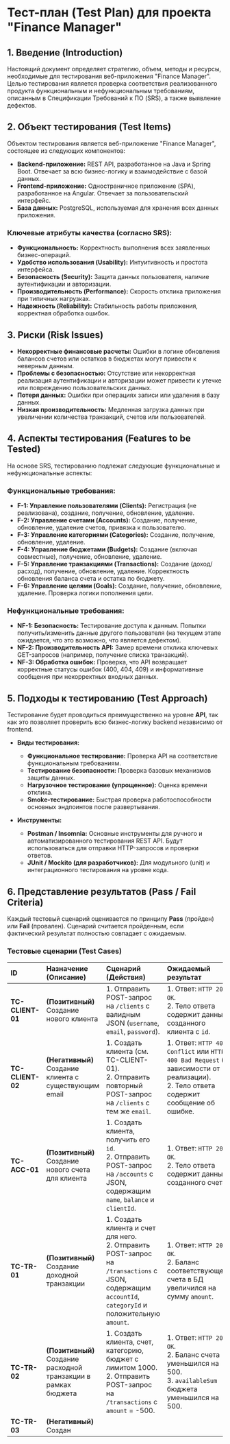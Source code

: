 # Тест-план (Test Plan) для проекта "Finance Manager"

## 1. Введение (Introduction)

Настоящий документ определяет стратегию, объем, методы и ресурсы, необходимые для тестирования веб-приложения "Finance Manager". Целью тестирования является проверка соответствия реализованного продукта функциональным и нефункциональным требованиям, описанным в Спецификации Требований к ПО (SRS), а также выявление дефектов.

## 2. Объект тестирования (Test Items)

Объектом тестирования является веб-приложение "Finance Manager", состоящее из следующих компонентов:

*   **Backend-приложение:** REST API, разработанное на Java и Spring Boot. Отвечает за всю бизнес-логику и взаимодействие с базой данных.
*   **Frontend-приложение:** Одностраничное приложение (SPA), разработанное на Angular. Отвечает за пользовательский интерфейс.
*   **База данных:** PostgreSQL, используемая для хранения всех данных приложения.

### Ключевые атрибуты качества (согласно SRS):

*   **Функциональность:** Корректность выполнения всех заявленных бизнес-операций.
*   **Удобство использования (Usability):** Интуитивность и простота интерфейса.
*   **Безопасность (Security):** Защита данных пользователя, наличие аутентификации и авторизации.
*   **Производительность (Performance):** Скорость отклика приложения при типичных нагрузках.
*   **Надежность (Reliability):** Стабильность работы приложения, корректная обработка ошибок.

## 3. Риски (Risk Issues)

*   **Некорректные финансовые расчеты:** Ошибки в логике обновления балансов счетов или остатков в бюджетах могут привести к неверным данным.
*   **Проблемы с безопасностью:** Отсутствие или некорректная реализация аутентификации и авторизации может привести к утечке или повреждению пользовательских данных.
*   **Потеря данных:** Ошибки при операциях записи или удаления в базу данных.
*   **Низкая производительность:** Медленная загрузка данных при увеличении количества транзакций, счетов или пользователей.

## 4. Аспекты тестирования (Features to be Tested)

На основе SRS, тестированию подлежат следующие функциональные и нефункциональные аспекты:

### Функциональные требования:
*   **F-1: Управление пользователями (Clients):** Регистрация (не реализована), создание, получение, обновление, удаление.
*   **F-2: Управление счетами (Accounts):** Создание, получение, обновление, удаление счетов, привязка к пользователю.
*   **F-3: Управление категориями (Categories):** Создание, получение, обновление, удаление.
*   **F-4: Управление бюджетами (Budgets):** Создание (включая совместные), получение, обновление, удаление.
*   **F-5: Управление транзакциями (Transactions):** Создание (доход/расход), получение, обновление, удаление. Корректность обновления баланса счета и остатка по бюджету.
*   **F-6: Управление целями (Goals):** Создание, получение, обновление, удаление. Проверка логики пополнения цели.

### Нефункциональные требования:
*   **NF-1: Безопасность:** Тестирование доступа к данным. Попытки получить/изменить данные другого пользователя (на текущем этапе ожидается, что это возможно, что является дефектом).
*   **NF-2: Производительность API:** Замер времени отклика ключевых GET-запросов (например, получение списка транзакций).
*   **NF-3: Обработка ошибок:** Проверка, что API возвращает корректные статусы ошибок (400, 404, 409) и информативные сообщения при некорректных входных данных.

## 5. Подходы к тестированию (Test Approach)

Тестирование будет проводиться преимущественно на уровне **API**, так как это позволяет проверить всю бизнес-логику backend независимо от frontend.

*   **Виды тестирования:**
    *   **Функциональное тестирование:** Проверка API на соответствие функциональным требованиям.
    *   **Тестирование безопасности:** Проверка базовых механизмов защиты данных.
    *   **Нагрузочное тестирование (упрощенное):** Оценка времени отклика.
    *   **Smoke-тестирование:** Быстрая проверка работоспособности основных эндпоинтов после развертывания.

*   **Инструменты:**
    *   **Postman / Insomnia:** Основные инструменты для ручного и автоматизированного тестирования REST API. Будут использоваться для отправки HTTP-запросов и проверки ответов.
    *   **JUnit / Mockito (для разработчиков):** Для модульного (unit) и интеграционного тестирования на уровне кода.

## 6. Представление результатов (Pass / Fail Criteria)

Каждый тестовый сценарий оценивается по принципу **Pass** (пройден) или **Fail** (провален). Сценарий считается пройденным, если фактический результат полностью совпадает с ожидаемым.

### Тестовые сценарии (Test Cases)

| ID | Назначение (Описание) | Сценарий (Действия) | Ожидаемый результат |
| :--- | :--- | :--- | :--- |
| **TC-CLIENT-01** | **(Позитивный)** Создание нового клиента | 1. Отправить POST-запрос на `/clients` с валидным JSON (`username`, `email`, `password`). | 1. Ответ: `HTTP 200 OK`. <br>2. Тело ответа содержит данные созданного клиента с `id`. |
| **TC-CLIENT-02** | **(Негативный)** Создание клиента с существующим email | 1. Создать клиента (см. TC-CLIENT-01). <br>2. Отправить повторный POST-запрос на `/clients` с тем же `email`. | 1. Ответ: `HTTP 409 Conflict` или `HTTP 400 Bad Request` (в зависимости от реализации). <br>2. Тело ответа содержит сообщение об ошибке. |
| **TC-ACC-01** | **(Позитивный)** Создание нового счета для клиента | 1. Создать клиента, получить его `id`. <br>2. Отправить POST-запрос на `/accounts` с JSON, содержащим `name`, `balance` и `clientId`. | 1. Ответ: `HTTP 200 OK`. <br>2. Тело ответа содержит данные созданного счета. |
| **TC-TR-01** | **(Позитивный)** Создание доходной транзакции | 1. Создать клиента и счет для него. <br>2. Отправить POST-запрос на `/transactions` с JSON, содержащим `accountId`, `categoryId` и положительную `amount`. | 1. Ответ: `HTTP 200 OK`. <br>2. Баланс соответствующего счета в БД увеличился на сумму `amount`. |
| **TC-TR-02** | **(Позитивный)** Создание расходной транзакции в рамках бюджета | 1. Создать клиента, счет, категорию, бюджет с лимитом 1000. <br>2. Отправить POST-запрос на `/transactions` с `amount` = -500. | 1. Ответ: `HTTP 200 OK`. <br>2. Баланс счета уменьшился на 500. <br>3. `availableSum` бюджета уменьшился на 500. |
| **TC-TR-03** | **(Негативный)** Создан